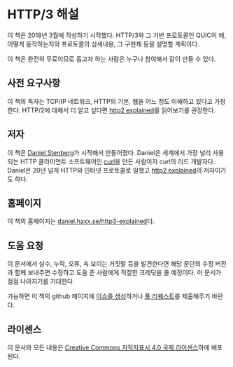 <!--
# HTTP/3 explained

This book effort was started in March 2018. The plan is to document HTTP/3 and
its underlying protocol: QUIC. Why, how they work, protocol details, the
implementations and more.

The book is entirely free and is meant to be a collaborative effort
involving anyone and everyone who wants to help out.

## Prerequisites

A reader of this book is presumed to have a basic understanding of TCP/IP
networking, the fundamentals of HTTP and the web. For further insights and
specifics about HTTP/2 we recommend first reading up the details in [http2
explained](https://daniel.haxx.se/http2/).

## Author

This book is created and the work is started by [Daniel
Stenberg](https://daniel.haxx.se/). Daniel is the founder and lead developer
of [curl](https://curl.haxx.se/), the world's most widely used HTTP client
software. Daniel has worked with and on HTTP and internet protocols for over
two decades and is the author of [http2
explained](https://daniel.haxx.se/http2/).

## Home

The home page for this book is found at
[daniel.haxx.se/http3-explained](https://daniel.haxx.se/http3-explained).

## Help out

If you find mistakes, omissions, errors or blatant lies in this document,
please send us a refreshed version of the affected paragraph and we will make
amended versions. We will give proper credits to everyone who helps out. I
hope to make this document better over time.

Preferably, you submit [errors](https://github.com/bagder/http3-explained/issues)
or [pull requests](https://github.com/bagder/http3-explained/pulls) on the book's
github page.

## License

This document and all its contents are licensed under the [Creative Commons
Attribution 4.0 license](https://creativecommons.org/licenses/by/4.0/).
-->

# HTTP/3 해설

이 책은 2018년 3월에 작성하기 시작했다. HTTP/3와 그 기반 프로토콜인 QUIC이 왜, 어떻게 동작하는지와
프로토콜의 상세내용, 그 구현체 등을 설명할 계획이다.

이 책은 완전히 무료이므로 돕고자 하는 사람은 누구나 참여해서 같이 만들 수 있다.

## 사전 요구사항

이 책의 독자는 TCP/IP 네트워크, HTTP의 기본, 웹을 어느 정도 이해하고 있다고 가정한다.
HTTP/2에 대해서 더 알고 싶다면 [http2 explained](https://daniel.haxx.se/http2/)를
읽어보기를 권장한다.

## 저자

이 책은 [Daniel Stenberg](https://daniel.haxx.se/)가 시작해서 만들어졌다. Daniel은
세계에서 가장 널리 사용되는 HTTP 클라이언트 소프트웨어인 [curl](https://curl.haxx.se/)을
만든 사람이자 curl의 리드 개발자다. Daniel은 20년 넘게 HTTP와 인터넷 프로토콜로 일했고
[http2 explained](https://daniel.haxx.se/http2/)의 저자이기도 하다.

## 홈페이지

이 책의 홈페이지는
[daniel.haxx.se/http3-explained](https://daniel.haxx.se/http3-explained)다.

## 도움 요청

이 문서에서 실수, 누락, 오류, 속 보이는 거짓말 등을 발견한다면 해당 문단의 수정 버전과 함께 보내주면
수정하고 도움 준 사람에게 적절한 크레딧을 줄 예정이다. 이 문서가 점점 나아지기를 기대한다.

가능하면 이 책의 github 페이지에
[이슈를 생성](https://github.com/bagder/http3-explained/issues)하거나
[풀 리퀘스트](https://github.com/bagder/http3-explained/pulls)를 제출해주기 바란다.

## 라이센스

이 문서와 모든 내용은 [Creative Commons 저작자표시 4.0
국제 라이센스](https://creativecommons.org/licenses/by/4.0/deed.ko)하에 배포된다.
